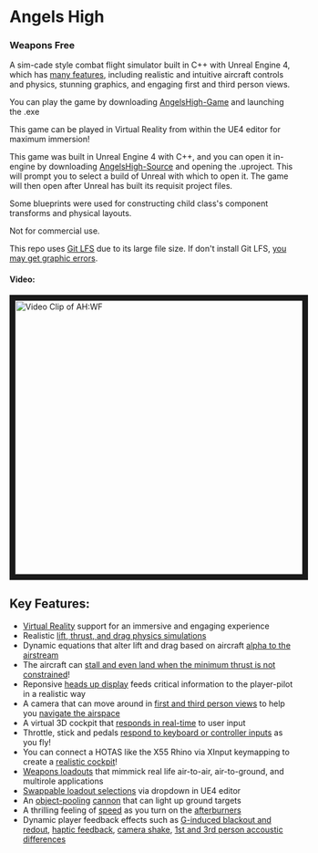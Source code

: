 # Angels High
### Weapons Free
A sim-cade style combat flight simulator built in C++ with Unreal Engine 4, which has <a href="#Features">many features</a>, including realistic and intuitive aircraft controls and physics, stunning graphics, and engaging first and third person views.

You can play the game by downloading [AngelsHigh-Game](https://github.com/flyscript/Angels-High/blob/master/AngelsHigh-Game) and launching the .exe

This game can be played in Virtual Reality from within the UE4 editor for maximum immersion!

This game was built in Unreal Engine 4 with C++, and you can open it in-engine by downloading [AngelsHigh-Source](https://github.com/flyscript/Angels-High/blob/master/AngelsHigh-Source/) and opening the .uproject. This will prompt you to select a build of Unreal with which to open it. The game will then open after Unreal has built its requisit project files.

Some blueprints were used for constructing child class's component transforms and physical layouts.

Not for commercial use.

This repo uses [Git LFS](https://git-lfs.github.com/) due to its large file size. If don't install Git LFS, [you may get graphic errors](https://help.github.com/en/github/managing-large-files/collaboration-with-git-large-file-storage).

#### Video:
<a href="http://www.youtube.com/watch?feature=player_embedded&v=HRU1hxCyKoM" target="_blank"><img src="https://static.wixstatic.com/media/3978e6_7d71e5528a2442c49250ffc6764d093cf003.jpg" alt="Video Clip of AH:WF" width="853" height="480" border="10" /></a>

<h2 id="Features">Key Features:</h2>

* [Virtual Reality](https://twitter.com/FlyScript/status/1141880057603993600) support for an immersive and engaging experience
* Realistic [lift, thrust, and drag physics simulations](https://github.com/flyscript/Angels-High/blob/master/AngelsHigh-Source/Source/AngelsHighWF/Private/AircraftBase.cpp#L114)
* Dynamic equations that alter lift and drag based on aircraft [alpha to the airstream](https://github.com/flyscript/Angels-High/blob/master/AngelsHigh-Source/Source/AngelsHighWF/Public/AircraftModel.h#L44)
* The aircraft can [stall and even land when the minimum thrust is not constrained](https://github.com/flyscript/Angels-High/blob/master/AngelsHigh-Source/Source/AngelsHighWF/Private/AircraftBase.cpp#L181)!
* Reponsive [heads up display](https://www.youtube.com/watch?v=HRU1hxCyKoM) feeds critical information to the player-pilot in a realistic way
* A camera that can move around in [first and third person views](https://github.com/flyscript/Angels-High/blob/master/AngelsHigh-Source/Source/AngelsHighWF/Private/PlayerAircraft.cpp#L141) to help you [navigate the airspace](https://twitter.com/FlyScript/status/1144583329326538752)
* A virtual 3D cockpit that [responds in real-time](https://twitter.com/FlyScript/status/1143972143291674625) to user input
* Throttle, stick and pedals [respond to keyboard or controller inputs](https://github.com/flyscript/Angels-High/blob/master/AngelsHigh-Source/Source/AngelsHighWF/Private/PlayerAircraft.cpp#L122) as you fly!
* You can connect a HOTAS like the X55 Rhino via XInput keymapping to create a [realistic cockpit](https://twitter.com/FlyScript/status/1141881970122788864)!
* [Weapons loadouts](https://github.com/flyscript/Angels-High/blob/master/AngelsHigh-Source/Source/AngelsHighWF/Private/AircraftBase.cpp#L291) that mimmick real life air-to-air, air-to-ground, and multirole applications
* [Swappable loadout selections](https://github.com/flyscript/Angels-High/blob/master/AngelsHigh-Source/Source/AngelsHighWF/Public/AircraftBase.h#L56) via dropdown in UE4 editor
* An [object-pooling](https://github.com/flyscript/Angels-High/blob/master/AngelsHigh-Source/Source/AngelsHighWF/Private/PlayerAircraft.cpp#L230) [cannon](https://github.com/flyscript/Angels-High/blob/master/AngelsHigh-Source/Source/AngelsHighWF/Private/PlayerAircraft.cpp#L189) that can light up ground targets
* A thrilling feeling of [speed](https://github.com/flyscript/Angels-High/blob/master/AngelsHigh-Source/Source/AngelsHighWF/Private/AircraftBase.cpp#L176) as you turn on the [afterburners](https://twitter.com/FlyScript/status/1157043515366543362)
* Dynamic player feedback effects such as [G-induced blackout and redout](https://github.com/flyscript/Angels-High/blob/master/AngelsHigh-Source/Source/AngelsHighWF/Private/AircraftBase.cpp#L259), [haptic feedback](), [camera shake](https://github.com/flyscript/Angels-High/blob/master/AngelsHigh-Source/Source/AngelsHighWF/Private/PlayerAircraft.cpp#L139), [1st and 3rd person accoustic differences](https://github.com/flyscript/Angels-High/blob/master/AngelsHigh-Source/Source/AngelsHighWF/Private/PlayerAircraft.cpp#L381)
